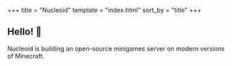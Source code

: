 +++
title = "Nucleoid"
template = "index.html"
sort_by = "title"
+++

## Hello! 👋
Nucleoid is building an open-source minigames server on modern versions of Minecraft.
